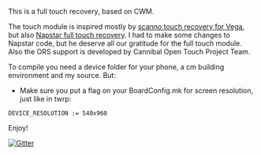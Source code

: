 This is a full touch recovery, based on CWM.

The touch module is inspired mostly by <a href="https://github.com/scanno/CWM-Recovery-Modded-Touch-Vega">scanno touch recovery for Vega</a>, but also <a href="https://github.com/Napstar-xda/android_bootable_recovery">Napstar full touch recovery</a>. I had to make some changes to Napstar code, but he deserve all our gratitude for the full touch module. Also the ORS support is developed by Cannibal Open Touch Project Team.

To compile you need a device folder for your phone, a cm building environment and my source. 
But:
- Make sure you put a flag on your BoardConfig.mk for screen resolution, just like in twrp:
```
DEVICE_RESOLUTION := 540x960
```

Enjoy!


[![Gitter](https://badges.gitter.im/Join%20Chat.svg)](https://gitter.im/zhangyi1973/bootable_carliv_touch_recovery?utm_source=badge&utm_medium=badge&utm_campaign=pr-badge&utm_content=badge)